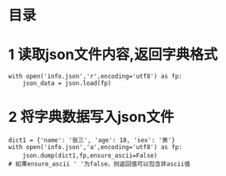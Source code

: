 # 目录

# 1 读取json文件内容,返回字典格式

```
with open('info.json','r',encoding='utf8') as fp:
	json_data = json.load(fp) 
```

# 2 将字典数据写入json文件

```
dict1 = {'name': '张三', 'age': 18, 'sex': '男'}
with open('info.json','a',encoding='utf8') as fp:
	json.dump(dict1,fp,ensure_ascii=False)　　
# 如果ensure_ascii ' '为false，则返回值可以包含非ascii值
```
<!--stackedit_data:
eyJoaXN0b3J5IjpbMTE2MTU2NDYxNF19
-->